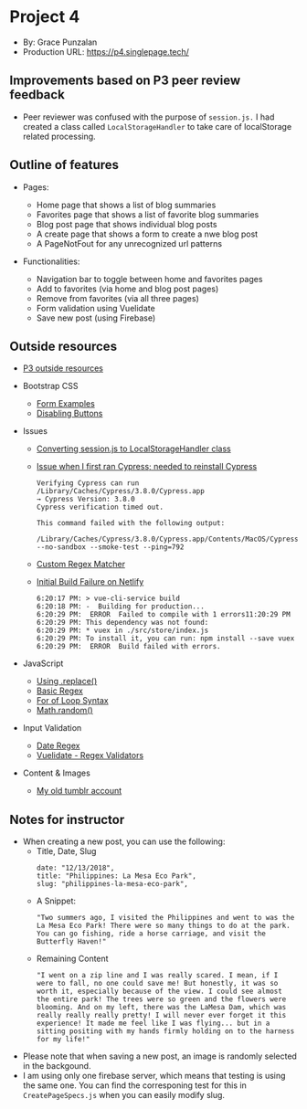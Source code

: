 # Project 4
+ By: Grace Punzalan
+ Production URL: <https://p4.singlepage.tech/>

## Improvements based on P3 peer review feedback
- Peer reviewer was confused with the purpose of `session.js.` I had created a class called `LocalStorageHandler` to take care of localStorage related processing.

## Outline of features
- Pages:
    - Home page that shows a list of blog summaries
    - Favorites page that shows a list of favorite blog summaries
    - Blog post page that shows individual blog posts
    - A create page that shows a form to create a nwe blog post
    - A PageNotFout for any unrecognized url patterns

- Functionalities:
    - Navigation bar to toggle between home and favorites pages
    - Add to favorites (via home and blog post pages)
    - Remove from favorites (via all three pages)
    - Form validation using Vuelidate
    - Save new post (using Firebase)


## Outside resources
- [P3 outside resources](https://github.com/gpunzalan18/e28/tree/master/p3)
- Bootstrap CSS
    - [Form Examples](https://getbootstrap.com/docs/3.4/css/#forms-example)
    - [Disabling Buttons](https://getbootstrap.com/docs/4.0/components/buttons/)
- Issues
    - [Converting session.js to LocalStorageHandler class](https://stackoverflow.com/questions/14432165/uncaught-syntaxerror-unexpected-token-with-json-parse)
    - [Issue when I first ran Cypress; needed to reinstall Cypress](https://github.com/cypress-io/cypress/issues/4625)
        ```
        Verifying Cypress can run /Library/Caches/Cypress/3.8.0/Cypress.app
        → Cypress Version: 3.8.0
        Cypress verification timed out.

        This command failed with the following output:

        /Library/Caches/Cypress/3.8.0/Cypress.app/Contents/MacOS/Cypress --no-sandbox --smoke-test --ping=792
        ```
        
    - [Custom Regex Matcher](https://github.com/vuelidate/vuelidate/issues/89)
    - [Initial Build Failure on Netlify](https://github.com/susanBuck/e28-fall19/issues/163)
        ```
        6:20:17 PM: > vue-cli-service build
        6:20:18 PM: -  Building for production...
        6:20:29 PM:  ERROR  Failed to compile with 1 errors11:20:29 PM
        6:20:29 PM: This dependency was not found:
        6:20:29 PM: * vuex in ./src/store/index.js
        6:20:29 PM: To install it, you can run: npm install --save vuex
        6:20:29 PM:  ERROR  Build failed with errors.
        ```
- JavaScript
    - [Using .replace()](https://www.w3schools.com/jsref/jsref_replace.asp)
    - [Basic Regex](https://www.w3schools.com/jsref/jsref_obj_regexp.asp)
    - [For of Loop Syntax](https://developer.mozilla.org/en-US/docs/Web/JavaScript/Guide/Loops_and_iterationnp)
    - [Math.random()](https://www.w3schools.com/jsref/jsref_random.asp)
- Input Validation
    - [Date Regex](https://www.regextester.com/99555)
    - [Vuelidate - Regex Validators](https://vuelidate.js.org/#sub-regex-based-validator)

- Content & Images
    - [My old tumblr account](https://spraysomegrace.tumblr.com/)

## Notes for instructor
- When creating a new post, you can use the following:
    -  Title, Date, Slug
        ```
        date: "12/13/2018",
        title: "Philippines: La Mesa Eco Park",
        slug: "philippines-la-mesa-eco-park",
        ```
    - A Snippet: 
        ```
        "Two summers ago, I visited the Philippines and went to was the La Mesa Eco Park! There were so many things to do at the park. You can go fishing, ride a horse carriage, and visit the Butterfly Haven!"
        ```
    - Remaining Content
        ```
        "I went on a zip line and I was really scared. I mean, if I were to fall, no one could save me! But honestly, it was so worth it, especially because of the view. I could see almost the entire park! The trees were so green and the flowers were blooming. And on my left, there was the LaMesa Dam, which was really really really pretty! I will never ever forget it this experience! It made me feel like I was flying... but in a sitting positing with my hands firmly holding on to the harness for my life!"
        ```
- Please note that when saving a new post, an image is randomly selected in the backgound. 
- I am using only one firebase server, which means that testing is using the same one. You can find the corresponing test for this in `CreatePageSpecs.js` when you can easily modify slug. 
